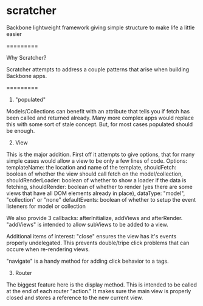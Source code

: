 scratcher
=========

Backbone lightweight framework giving simple structure to make life a little easier

=========

Why Scratcher?

  Scratcher attempts to address a couple patterns that arise when building Backbone apps.

=========

1. "populated"

  Models/Collections can benefit with an attribute that tells you if fetch has been called and returned already.
  Many more complex apps would replace this with some sort of stale concept. But, for most cases populated should be enough.

2. View

  This is the major addition. First off it attempts to give options, that for many simple cases would allow a view to be only a few lines of code.
  Options:
    templateName: the location and name of the template,
    shouldFetch:  boolean of whether the view should call fetch on the model/collection,
    shouldRenderLoader: boolean of whether to show a loader if the data is fetching,
    shouldRender: boolean of whether to render (yes there are some views that have all DOM elements already in place),
    dataType: "model", "collection" or "none"
    defaultEvents: boolean of whether to setup the event listeners for model or collection

  We also provide 3 callbacks: afterInitialize, addViews and afterRender.
  "addViews" is intended to allow subViews to be added to a view.

  Additional items of interest:
  "close" ensures the view has it's events properly undelegated. This prevents double/tripe click problems that can occure when re-rendering views.

  "navigate" is a handy method for adding click behavior to a tags.

3. Router

  The biggest feature here is the display method. This is intended to be called at the end of each router "action." It makes sure the main view is properly closed and stores a reference to the new current view.

